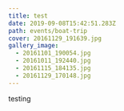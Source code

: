 ```yaml
---
title: test
date: 2019-09-08T15:42:51.283Z
path: events/boat-trip
cover: 20161129_191639.jpg
gallery_image:
  - 20161101_190054.jpg
  - 20161011_192440.jpg
  - 20161115_184135.jpg
  - 20161129_170148.jpg
---
```

testing
